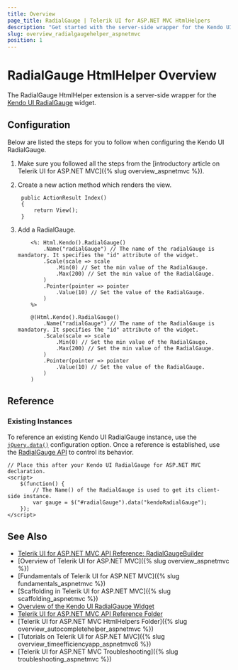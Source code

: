 ```yaml
---
title: Overview
page_title: RadialGauge | Telerik UI for ASP.NET MVC HtmlHelpers
description: "Get started with the server-side wrapper for the Kendo UI RadialGauge widget for ASP.NET MVC."
slug: overview_radialgaugehelper_aspnetmvc
position: 1
---
```


# RadialGauge HtmlHelper Overview

The RadialGauge HtmlHelper extension is a server-side wrapper for the [Kendo UI RadialGauge](http://docs.telerik.com/kendo-ui/api/javascript/dataviz/ui/radialgauge) widget.

## Configuration

Below are listed the steps for you to follow when configuring the Kendo UI RadialGauge.

1. Make sure you followed all the steps from the [introductory article on Telerik UI for ASP.NET MVC]({% slug overview_aspnetmvc %}).
1. Create a new action method which renders the view.

        public ActionResult Index()
        {
            return View();
        }

1. Add a RadialGauge.

    ```ASPX
        <%: Html.Kendo().RadialGauge()
            .Name("radialGauge") // The name of the radialGauge is mandatory. It specifies the "id" attribute of the widget.
            .Scale(scale => scale
                .Min(0) // Set the min value of the RadialGauge.
                .Max(200) // Set the min value of the RadialGauge.
            )
            .Pointer(pointer => pointer
                .Value(10) // Set the value of the RadialGauge.
            )
        %>
    ```
    ```Razor
        @(Html.Kendo().RadialGauge()
            .Name("radialGauge") // The name of the RadialGauge is mandatory. It specifies the "id" attribute of the widget.
            .Scale(scale => scale
                .Min(0) // Set the min value of the RadialGauge.
                .Max(200) // Set the min value of the RadialGauge.
            )
            .Pointer(pointer => pointer
                .Value(10) // Set the value of the RadialGauge.
            )
        )
    ```

## Reference

### Existing Instances

To reference an existing Kendo UI RadialGauge instance, use the [`jQuery.data()`](http://api.jquery.com/jQuery.data/) configuration option. Once a reference is established, use the [RadialGauge API](http://docs.telerik.com/kendo-ui/api/javascript/dataviz/ui/radialgauge#methods) to control its behavior.

    // Place this after your Kendo UI RadialGauge for ASP.NET MVC declaration.
    <script>
        $(function() {
            // The Name() of the RadialGauge is used to get its client-side instance.
            var gauge = $("#radialGauge").data("kendoRadialGauge");
        });
    </script>

## See Also

* [Telerik UI for ASP.NET MVC API Reference: RadialGaugeBuilder](http://docs.telerik.com/aspnet-mvc/api/Kendo.Mvc.UI.Fluent/RadialGaugeBuilder)
* [Overview of Telerik UI for ASP.NET MVC]({% slug overview_aspnetmvc %})
* [Fundamentals of Telerik UI for ASP.NET MVC]({% slug fundamentals_aspnetmvc %})
* [Scaffolding in Telerik UI for ASP.NET MVC]({% slug scaffolding_aspnetmvc %})
* [Overview of the Kendo UI RadialGauge Widget](http://docs.telerik.com/kendo-ui/controls/gauges/radialgauge/overview)
* [Telerik UI for ASP.NET MVC API Reference Folder](http://docs.telerik.com/aspnet-mvc/api/Kendo.Mvc/AggregateFunction)
* [Telerik UI for ASP.NET MVC HtmlHelpers Folder]({% slug overview_autocompletehelper_aspnetmvc %})
* [Tutorials on Telerik UI for ASP.NET MVC]({% slug overview_timeefficiencyapp_aspnetmvc6 %})
* [Telerik UI for ASP.NET MVC Troubleshooting]({% slug troubleshooting_aspnetmvc %})
